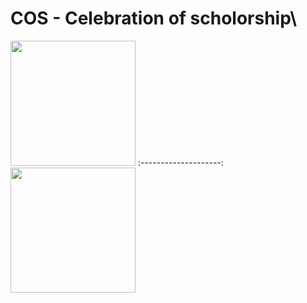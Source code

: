 # COS - Celebration of scholorship\

<img src="https://thumbs2.imgbox.com/ce/db/PKWyN9Gn_t.jpg" width="200">
:--------------------:

<img src="https://thumbs2.imgbox.com/2d/1c/R6EwhPrj_t.jpg" width="200">
